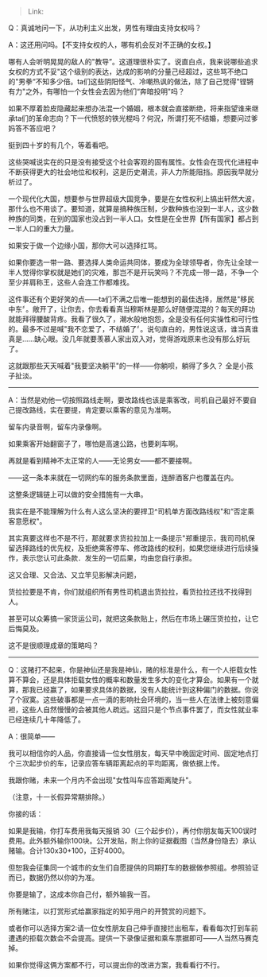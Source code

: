 > Link: 

Q：真诚地问一下，从功利主义出发，男性有理由支持女权吗？

A：这还用问吗。【不支持女权的人，哪有机会反对不正确的女权。】

哪有人会听明晃晃的敌人的"教导”。这道理很朴实了。说直白点，我来说哪些追求女权的方式不妥"这个级别的表达，达成的影响的分量己经超过，这些骂不绝口的"男拳“不知多少倍。ta们这些阴阳怪气、冷嘲热讽的做法，除了自己觉得"铿锵有力"之外，有哪怕一个女性会去因为他们“奔暗投明"吗？

如果不厚着脸皮隐藏起来想办法混一个婚姻，根本就会直接断绝，将来指望谁来继承ta们的革命志向？下一代愤怒的铁光棍吗？何況，所谓打死不结婚，想要问过爹妈答不答应吧？

挺到四十岁的有几个，等着看吧。

这些哭喊说实在的只是没有接受这个社会客观的固有属性。女性会在现代化进程中不断获得更大的社会地位和权利，这是历史潮流，非人力所能阻挡。原因我早就分析过了。

一个现代化大国，想要参与世界超级大国竞争，要是在女性权利上搞出轩然大波，那什么也不用谈了。要知道，就算是搞种族压制，少数种族也没到一半人，这少数种族的同类，在别的国家也没占到一半人口。女性是在全世界【所有国家】都占到一半人口的重大力量。

如果安于做一个边缘小国，那你大可以选择扛骂。

如果你要选一带一路、要选择人类命运共同体，要成为全球领导者，你先让全球一半人觉得你掌权就是她们的灾难，那岂不是开玩笑吗？不完成一带一路，不争一个至少并肩称王，这些人会连工作都难找。

这件事还有个更好笑的点——ta们不满之后唯一能想到的最佳选择，居然是"移民中东〞。敞开了，让你去，你去看看真当穆斯林是那么好随便混混的？每天的拜功就能拜得腰酸背疼。我看了很久了，潮水般地抱怨，全是没有任何实操性和可行性的。最多不过是喊"我不恋爱了，不结婚了〞。说句直白的，男性说这话，谁当真谁真是..….缺心眼。没几年就要羡慕人家出双入对，觉得游戏原来也没有那么好玩了。

这就跟那些天天喊着"我要坚决躺平"的一样——你躺呗，躺得了多久？ 全是小孩子扯淡。

---

A：当然是劝他一切按照路线走啊，要改路线也该是乘客改，司机自己最好不要自己提改路线，实在要提，肯定要以乘客的意见为准啊。

留车内录音啊，留车内录像啊。

如果乘客开始翻窗子了，哪怕是高速公路，也要刹车啊。

再就是看到精神不太正常的人——无论男女——都不要接啊。

——这一条本来就在一切网约车的服务条款里面，连醉酒客户也覆盖在内。

这整条逻辑链上可以做的安全措施有一大串。

我实在是不能理解为什么有人这么坚决的要捍卫^司机单方面改路线权"和“否定乘客意愿权"。

其实真要这样也不是不行，那就要求货拉拉加上一条提示"郑重提示，我司司机保留选择路线的优先权，及拒绝乘客停车、修改路线的权利，如果您继续进行后续操作，表示您认可此条款．发生的一切后果，均由您自行承担。

这又合理、又合法、又立竿见影解决问题，

货拉拉要是不肯，你们就组织所有男性司机退出货拉拉，看货拉拉还找不找得到人。

甚至可以众筹搞一家货运公司，就把这条款贴上，然后在市场上碾压货拉拉，让它后悔莫及。

这不是很顺理成章的策略吗？

---

Q：这赌打不起来，你是神仙还是我是神仙，赌的标准是什么，有一个人拒载女性算不算会，还是具体拒载女性的概率和数量发生多大的变化才算会。如果有一个就算，那我已经赢了，如果要求具体的数据，没有人能统计到这种偏门的数据。你说了个寂寞。这些破事都是一点一滴的影响社会环境的，当一些人在法律上被刻意偏袒，这些人自然慢慢的会被其他人疏远。这回只是个节点事件罢了，而女性就业率已经连续几十年降低了。

A：很简单——

我可以相信你的人品，你直接请一位女性朋友，每天早中晚固定时间、固定地点打个三次起步价的车，记录应答车辆距离起点的平均距离，做依据上传。

我跟你赌，未来一个月内不会出现"女性叫车应答距离陡升"。

（注意，十一长假异常期排除。）

你接的话：

如果是我输，你打车费用我每天报销 30（三个起步价），再付你朋友每天100误时费用。此外额外输你100块。公开发贴，附上你的证据截图（当然身份隐去）承认赌输。合计130x30+100，正好4000。

但恕我会征集同一个城市的女生们自愿提供的同期打车的数据做参照组。参照验证而已，数据仍然以你的为准。

你要是输了，这成本你自己付，额外输我一百。

所有赌注，以打赏形式给赢家指定的知乎用户的开赞赏的问题下。

或者你可以选择方案2:请一位女性朋友自己伸手直接拦出租车，看看每次打到车前遭遇的拒载次数会不会提高。提供一下录像证据和乘车票据即可——人当然马赛克掉。

如果你觉得这俩方案都不行，可以提出你的改进方案，我看看行不行。
